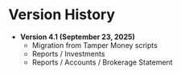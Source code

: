 # Version History

* **Version 4.1 (September 23, 2025)**
     - Migration from Tamper Money scripts
     - Reports / Investments
     - Reports / Accounts / Brokerage Statement
